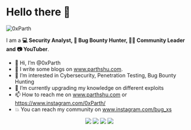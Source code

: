 # Hello there 👋
<p align="left"> <img src="https://komarev.com/ghpvc/?username=0xParth" alt="0xParth" /> </p>

I am a **💻 Security Analyst, 🏹 Bug Bounty Hunter, 🐱‍👤 Community Leader and 📷 YouTuber**.
- 👋 Hi, I’m @0xParth
- 👦 I write some blogs on www.parthshu.com.
- 👀 I’m interested in Cybersecurity, Penetration Testing, Bug Bounty Hunting
- 🌱 I’m currently upgrading my knowledge on different exploits
- 📫 How to reach me on www.parthshu.com or https://www.instagram.com/0xParth/
- 💥 You can reach my community on www.instagram.com/bug_xs


<p align="center">
<a href= "https://www.instagram.com/0xParth/"><img src="https://img.icons8.com/material-outlined/30/000000/instagram.png"/></a>
<a href= "https://www.linkedin.com/in/parthshu18/"><img src="https://img.icons8.com/material-outlined/30/000000/linkedin.png"/></a>
<a href= "https://twitter.com/0xParth"><img src="https://img.icons8.com/material-outlined/30/000000/twitter.png"/></a>
<a href= "https://www.partshu.com"><img src="https://img.icons8.com/material-outlined/27/000000/geography.png"/></a>
</p>

